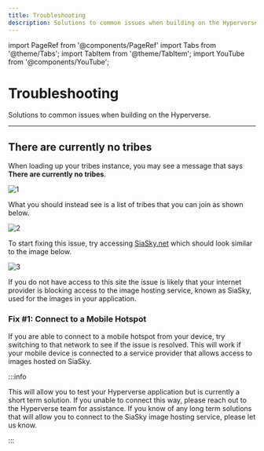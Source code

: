 ```yaml
---
title: Troubleshooting
description: Solutions to common issues when building on the Hyperverse.
---
```


import PageRef from '@components/PageRef'
import Tabs from '@theme/Tabs';
import TabItem from '@theme/TabItem';
import YouTube from '@components/YouTube';

# Troubleshooting

Solutions to common issues when building on the Hyperverse.

---

## There are currently no tribes

When loading up your tribes instance, you may see a message that says **There are currently no tribes**.

![1](/img/content/docs/troubleshooting/no-tribes/1.png)

What you should instead see is a list of tribes that you can join as shown below.

![2](/img/content/docs/troubleshooting/no-tribes/2.png)

To start fixing this issue, try accessing [SiaSky.net](https://siasky.net/) which should look similar to the image below.

![3](/img/content/docs/troubleshooting/no-tribes/3.png)

If you do not have access to this site the issue is likely that your internet provider is blocking access to the image hosting service, known as SiaSky, used for the images in your application.

### Fix #1: Connect to a Mobile Hotspot

If you are able to connect to a mobile hotspot from your device, try switching to that network to see if the issue is resolved. This will work if your mobile device is connected to a service provider that allows access to images hosted on SiaSky.

:::info

This will allow you to test your Hyperverse application but is currently a short term solution. If you unable to connect this way, please reach out to the Hyperverse team for assistance. If you know of any long term solutions that will allow you to connect to the SiaSky image hosting service, please let us know.

:::
